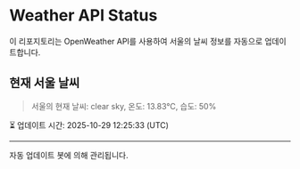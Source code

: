 
# Weather API Status

이 리포지토리는 OpenWeather API를 사용하여 서울의 날씨 정보를 자동으로 업데이트합니다.

## 현재 서울 날씨
> 서울의 현재 날씨: clear sky, 온도: 13.83°C, 습도: 50%

⏳ 업데이트 시간: 2025-10-29 12:25:33 (UTC)

---
자동 업데이트 봇에 의해 관리됩니다.
